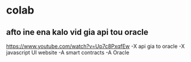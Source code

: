# colab
## afto ine ena kalo vid gia api tou oracle
https://www.youtube.com/watch?v=Up7c8PxqfEw
-X api gia to oracle
-X javascript UI website
-A smart contracts 
-A Oracle
